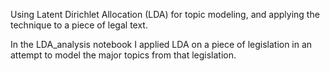 Using Latent Dirichlet Allocation (LDA) for topic modeling, and applying the technique to a piece of legal text.

In the LDA_analysis notebook I applied LDA on a piece of legislation in an attempt to model the major topics from
that legislation. 

